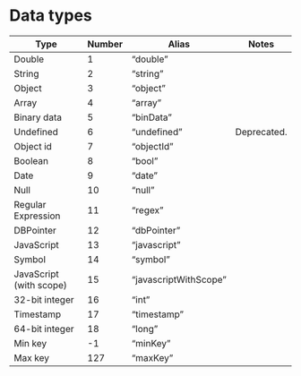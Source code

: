 # Data types

| Type                    | Number | Alias                 | Notes       |
|-------------------------|--------|-----------------------|-------------|
| Double                  | 1      | “double”              |             |
| String                  | 2      | “string”              |             |
| Object                  | 3      | “object”              |             |
| Array                   | 4      | “array”               |             |
| Binary data             | 5      | “binData”             |             |
| Undefined               | 6      | “undefined”           | Deprecated. |
| Object id               | 7      | “objectId”            |             |
| Boolean                 | 8      | “bool”                |             |
| Date                    | 9      | “date”                |             |
| Null                    | 10     | “null”                |             |
| Regular Expression      | 11     | “regex”               |             |
| DBPointer               | 12     | “dbPointer”           |             |
| JavaScript              | 13     | “javascript”          |             |
| Symbol                  | 14     | “symbol”              |             |
| JavaScript (with scope) | 15     | “javascriptWithScope” |             |
| 32-bit integer          | 16     | “int”                 |             |
| Timestamp               | 17     | “timestamp”           |             |
| 64-bit integer          | 18     | “long”                |             |
| Min key                 | -1     | “minKey”              |             |
| Max key                 | 127    | “maxKey”              |             |